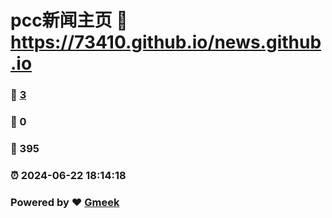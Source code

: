 # pcc新闻主页 :link: https://73410.github.io/news.github.io 
### :page_facing_up: [3](https://73410.github.io/news.github.io/tag.html) 
### :speech_balloon: 0 
### :hibiscus: 395 
### :alarm_clock: 2024-06-22 18:14:18 
### Powered by :heart: [Gmeek](https://github.com/Meekdai/Gmeek)
